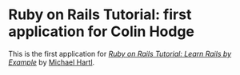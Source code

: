 # Ruby on Rails Tutorial: first application for Colin Hodge

This is the first application for
[*Ruby on Rails Tutorial: Learn Rails by Example*](http://railstutorial.org/) 
by [Michael Hartl](http://michaelhartl.com/).